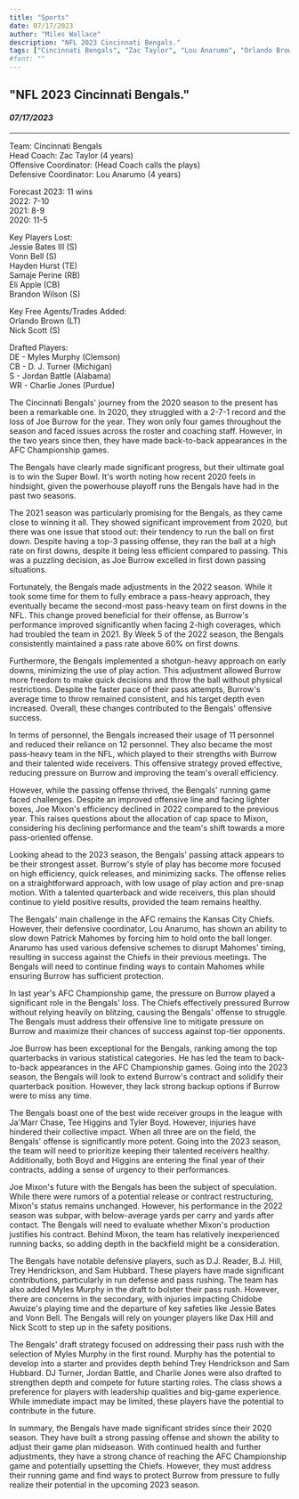 ```yaml
---
title: "Sports"
date: 07/17/2023
author: "Miles Wallace"
description: "NFL 2023 Cincinnati Bengals."
tags: ["Cincinnati Bengals", "Zac Taylor", "Lou Anarumo", "Orlando Brown", "Nick Scott", "Myles Murphy", "DJ Turner", "Jordan Battle", "Charlie Jones", "Joe Burrow", "Joe Mixon", "Ja'Marr Chase", "Tee Higgins",  ]
#font: ""
---
```

## "NFL 2023 Cincinnati Bengals."
#### _07/17/2023_ 
____
Team: Cincinnati Bengals  
Head Coach: Zac Taylor (4 years)  
Offensive Coordinator: (Head Coach calls the plays)  
Defensive Coordinator: Lou Anarumo (4 years)  
  
Forecast 2023: 11 wins  
2022: 7-10  
2021: 8-9  
2020: 11-5  
  
Key Players Lost:  
Jessie Bates III (S)  
Vonn Bell (S)  
Hayden Hurst (TE)  
Samaje Perine (RB)  
Eli Apple (CB)  
Brandon Wilson (S)  
  
Key Free Agents/Trades Added:  
Orlando Brown (LT)  
Nick Scott (S)  
  
Drafted Players:   
DE - Myles Murphy (Clemson)  
CB - D. J. Turner (Michigan)  
S - Jordan Battle (Alabama)  
WR - Charlie Jones (Purdue)  
  
The Cincinnati Bengals' journey from the 2020 season to the present has been a remarkable one. In 2020, they struggled with a 2-7-1 record and the loss of Joe Burrow for the year. They won only four games throughout the season and faced issues across the roster and coaching staff. However, in the two years since then, they have made back-to-back appearances in the AFC Championship games.

The Bengals have clearly made significant progress, but their ultimate goal is to win the Super Bowl. It's worth noting how recent 2020 feels in hindsight, given the powerhouse playoff runs the Bengals have had in the past two seasons.

The 2021 season was particularly promising for the Bengals, as they came close to winning it all. They showed significant improvement from 2020, but there was one issue that stood out: their tendency to run the ball on first down. Despite having a top-3 passing offense, they ran the ball at a high rate on first downs, despite it being less efficient compared to passing. This was a puzzling decision, as Joe Burrow excelled in first down passing situations.

Fortunately, the Bengals made adjustments in the 2022 season. While it took some time for them to fully embrace a pass-heavy approach, they eventually became the second-most pass-heavy team on first downs in the NFL. This change proved beneficial for their offense, as Burrow's performance improved significantly when facing 2-high coverages, which had troubled the team in 2021. By Week 5 of the 2022 season, the Bengals consistently maintained a pass rate above 60% on first downs.

Furthermore, the Bengals implemented a shotgun-heavy approach on early downs, minimizing the use of play action. This adjustment allowed Burrow more freedom to make quick decisions and throw the ball without physical restrictions. Despite the faster pace of their pass attempts, Burrow's average time to throw remained consistent, and his target depth even increased. Overall, these changes contributed to the Bengals' offensive success.

In terms of personnel, the Bengals increased their usage of 11 personnel and reduced their reliance on 12 personnel. They also became the most pass-heavy team in the NFL, which played to their strengths with Burrow and their talented wide receivers. This offensive strategy proved effective, reducing pressure on Burrow and improving the team's overall efficiency.

However, while the passing offense thrived, the Bengals' running game faced challenges. Despite an improved offensive line and facing lighter boxes, Joe Mixon's efficiency declined in 2022 compared to the previous year. This raises questions about the allocation of cap space to Mixon, considering his declining performance and the team's shift towards a more pass-oriented offense.

Looking ahead to the 2023 season, the Bengals' passing attack appears to be their strongest asset. Burrow's style of play has become more focused on high efficiency, quick releases, and minimizing sacks. The offense relies on a straightforward approach, with low usage of play action and pre-snap motion. With a talented quarterback and wide receivers, this plan should continue to yield positive results, provided the team remains healthy.

The Bengals' main challenge in the AFC remains the Kansas City Chiefs. However, their defensive coordinator, Lou Anarumo, has shown an ability to slow down Patrick Mahomes by forcing him to hold onto the ball longer. Anarumo has used various defensive schemes to disrupt Mahomes' timing, resulting in success against the Chiefs in their previous meetings. The Bengals will need to continue finding ways to contain Mahomes while ensuring Burrow has sufficient protection.

In last year's AFC Championship game, the pressure on Burrow played a significant role in the Bengals' loss. The Chiefs effectively pressured Burrow without relying heavily on blitzing, causing the Bengals' offense to struggle. The Bengals must address their offensive line to mitigate pressure on Burrow and maximize their chances of success against top-tier opponents.

Joe Burrow has been exceptional for the Bengals, ranking among the top quarterbacks in various statistical categories. He has led the team to back-to-back appearances in the AFC Championship games. Going into the 2023 season, the Bengals will look to extend Burrow's contract and solidify their quarterback position. However, they lack strong backup options if Burrow were to miss any time.

The Bengals boast one of the best wide receiver groups in the league with Ja'Marr Chase, Tee Higgins and Tyler Boyd. However, injuries have hindered their collective impact. When all three are on the field, the Bengals' offense is significantly more potent. Going into the 2023 season, the team will need to prioritize keeping their talented receivers healthy. Additionally, both Boyd and Higgins are entering the final year of their contracts, adding a sense of urgency to their performances.

Joe Mixon's future with the Bengals has been the subject of speculation. While there were rumors of a potential release or contract restructuring, Mixon's status remains unchanged. However, his performance in the 2022 season was subpar, with below-average yards per carry and yards after contact. The Bengals will need to evaluate whether Mixon's production justifies his contract. Behind Mixon, the team has relatively inexperienced running backs, so adding depth in the backfield might be a consideration.

The Bengals have notable defensive players, such as D.J. Reader, B.J. Hill, Trey Hendrickson, and Sam Hubbard. These players have made significant contributions, particularly in run defense and pass rushing. The team has also added Myles Murphy in the draft to bolster their pass rush. However, there are concerns in the secondary, with injuries impacting Chidobe Awuize's playing time and the departure of key safeties like Jessie Bates and Vonn Bell. The Bengals will rely on younger players like Dax Hill and Nick Scott to step up in the safety positions.

The Bengals' draft strategy focused on addressing their pass rush with the selection of Myles Murphy in the first round. Murphy has the potential to develop into a starter and provides depth behind Trey Hendrickson and Sam Hubbard. DJ Turner, Jordan Battle, and Charlie Jones were also drafted to strengthen depth and compete for future starting roles. The class shows a preference for players with leadership qualities and big-game experience. While immediate impact may be limited, these players have the potential to contribute in the future.

In summary, the Bengals have made significant strides since their 2020 season. They have built a strong passing offense and shown the ability to adjust their game plan midseason. With continued health and further adjustments, they have a strong chance of reaching the AFC Championship game and potentially upsetting the Chiefs. However, they must address their running game and find ways to protect Burrow from pressure to fully realize their potential in the upcoming 2023 season.  


